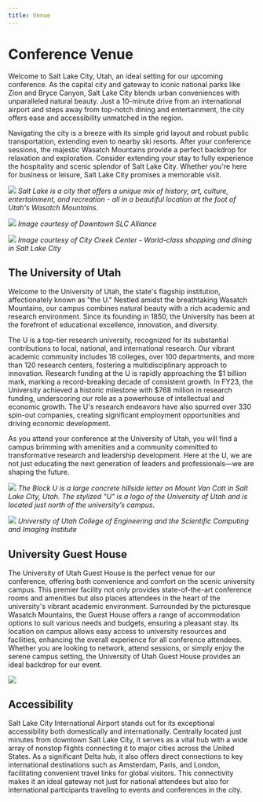 ```yaml
---
title: Venue
---
```


# Conference Venue


Welcome to Salt Lake City, Utah, an ideal setting for our upcoming conference. As the capital city and gateway to iconic national parks like Zion and Bryce Canyon, Salt Lake City blends urban conveniences with unparalleled natural beauty. Just a 10-minute drive from an international airport and steps away from top-notch dining and entertainment, the city offers ease and accessibility unmatched in the region. 

Navigating the city is a breeze with its simple grid layout and robust public transportation, extending even to nearby ski resorts. After your conference sessions, the majestic Wasatch Mountains provide a perfect backdrop for relaxation and exploration. Consider extending your stay to fully experience the hospitality and scenic splendor of Salt Lake City. Whether you're here for business or leisure, Salt Lake City promises a memorable visit.

![](/images/venue/slc.png)
*Salt Lake is a city that offers a unique mix of history, art, culture, entertainment, and recreation - all in a beautiful location at the foot of Utah's Wasatch Mountains.*

![](/images/venue/slc-downtown.jpg)
*Image courtesy of Downtown SLC Alliance*

![](/images/venue/city-creek.jpg)
*Image courtesy of City Creek Center - World-class shopping and dining in Salt Lake City*

## The University of Utah

Welcome to the University of Utah, the state's flagship institution, affectionately known as "the U." Nestled amidst the breathtaking Wasatch Mountains, our campus combines natural beauty with a rich academic and research environment. Since its founding in 1850, the University has been at the forefront of educational excellence, innovation, and diversity.

The U is a top-tier research university, recognized for its substantial contributions to local, national, and international research. Our vibrant academic community includes 18 colleges, over 100 departments, and more than 120 research centers, fostering a multidisciplinary approach to innovation. Research funding at the U is rapidly approaching the $1 billion mark, marking a record-breaking decade of consistent growth. In FY23, the University achieved a historic milestone with $768 million in research funding, underscoring our role as a powerhouse of intellectual and economic growth. The U's research endeavors have also spurred over 330 spin-out companies, creating significant employment opportunities and driving economic development.

As you attend your conference at the University of Utah, you will find a campus brimming with amenities and a community committed to transformative research and leadership development. Here at the U, we are not just educating the next generation of leaders and professionals—we are shaping the future.

![](/images/venue/univ.png)
*The Block U is a large concrete hillside letter on Mount Van Cott in Salt Lake City, Utah. The stylized "U" is a logo of the University of Utah and is located just north of the university’s campus.*

![](/images/venue/sci.png)
*University of Utah College of Engineering and the Scientific Computing and Imaging Institute*

## University Guest House

The University of Utah Guest House is the perfect venue for our conference, offering both convenience and comfort on the scenic university campus. This premier facility not only provides state-of-the-art conference rooms and amenities but also places attendees in the heart of the university's vibrant academic environment. Surrounded by the picturesque Wasatch Mountains, the Guest House offers a range of accommodation options to suit various needs and budgets, ensuring a pleasant stay. Its location on campus allows easy access to university resources and facilities, enhancing the overall experience for all conference attendees. Whether you are looking to network, attend sessions, or simply enjoy the serene campus setting, the University of Utah Guest House provides an ideal backdrop for our event.

![](/images/venue/guest-house.jpg)


## Accessibility

Salt Lake City International Airport stands out for its exceptional accessibility both domestically and internationally. Centrally located just minutes from downtown Salt Lake City, it serves as a vital hub with a wide array of nonstop flights connecting it to major cities across the United States. As a significant Delta hub, it also offers direct connections to key international destinations such as Amsterdam, Paris, and London, facilitating convenient travel links for global visitors. This connectivity makes it an ideal gateway not just for national attendees but also for international participants traveling to events and conferences in the city.

<!-- https://slcairport.com/assets/SLC-Weekly-Flight-Schedule-Changes-Report-090924.pdf -->

